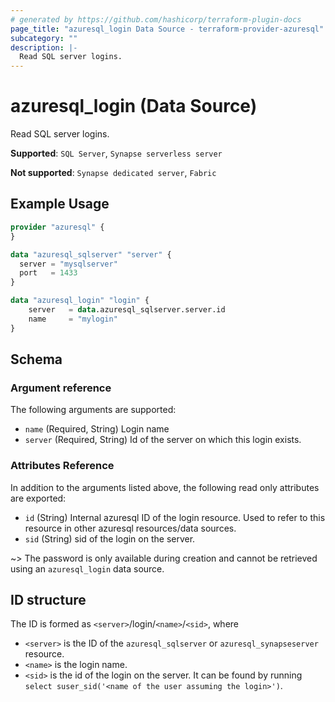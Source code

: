 ```yaml
---
# generated by https://github.com/hashicorp/terraform-plugin-docs
page_title: "azuresql_login Data Source - terraform-provider-azuresql"
subcategory: ""
description: |-
  Read SQL server logins.
---
```


# azuresql_login (Data Source)

Read SQL server logins.

**Supported**: `SQL Server`, `Synapse serverless server` 

**Not supported**: `Synapse dedicated server`, `Fabric`

## Example Usage

```terraform
provider "azuresql" {
}

data "azuresql_sqlserver" "server" {
  server = "mysqlserver"
  port   = 1433
}

data "azuresql_login" "login" {
    server   = data.azuresql_sqlserver.server.id
    name     = "mylogin"
}
```

<!-- schema generated by tfplugindocs -->
## Schema

### Argument reference
The following arguments are supported:

- `name` (Required, String) Login name
- `server` (Required, String) Id of the server on which this login exists.

### Attributes Reference
In addition to the arguments listed above, the following read only attributes are exported:

- `id` (String)  Internal azuresql ID of the login resource. Used to refer to this resource in other azuresql resources/data sources.
- `sid` (String) sid of the login on the server.

~> The password is only available during creation and cannot be retrieved using an `azuresql_login` data source.

## ID structure

The ID is formed as `<server>`/login/`<name>`/`<sid>`, where
* `<server>` is the ID of the `azuresql_sqlserver` or `azuresql_synapseserver` resource.
* `<name>` is the login name.
* `<sid>` is the id of the login on the server. It can be found by running `select suser_sid('<name of the user assuming the login>')`.
